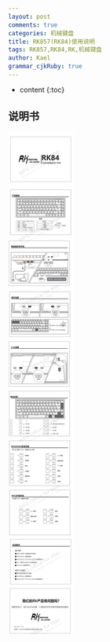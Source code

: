 ```yaml
---
layout: post
comments: true
categories: 机械键盘
title: RK857(RK84)使用说明
tags: RK857,RK84,RK,机械键盘
author: Kael
grammar_cjkRuby: true
---
```


* content
{:toc}

## 说明书

![](/static/img/blog/keyboard/rk_84_1.png)